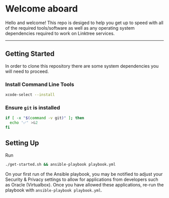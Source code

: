 # Welcome aboard

Hello and welcome! This repo is desiged to help you get up to speed with all of the required tools/software as well as any operating system dependencies required to work on Linktree services.

---

## Getting Started

In order to clone this repository there are some system dependencies you will need to proceed.

### Install Command Line Tools

```sh
xcode-select --install
```

### Ensure `git` is installed

```sh
if [ -x "$(command -v git)" ]; then
  echo '✅' >&2
fi
```

## Setting Up

Run

```sh
./get-started.sh && ansible-playbook playbook.yml
```

On your first run of the Ansible playbook, you may be notified to adjust your Security & Privacy settings to allow for applications from developers such as Oracle (Virtualbox). Once you have allowed these applications, re-run the playbook with `ansible-playbook playbook.yml`.
